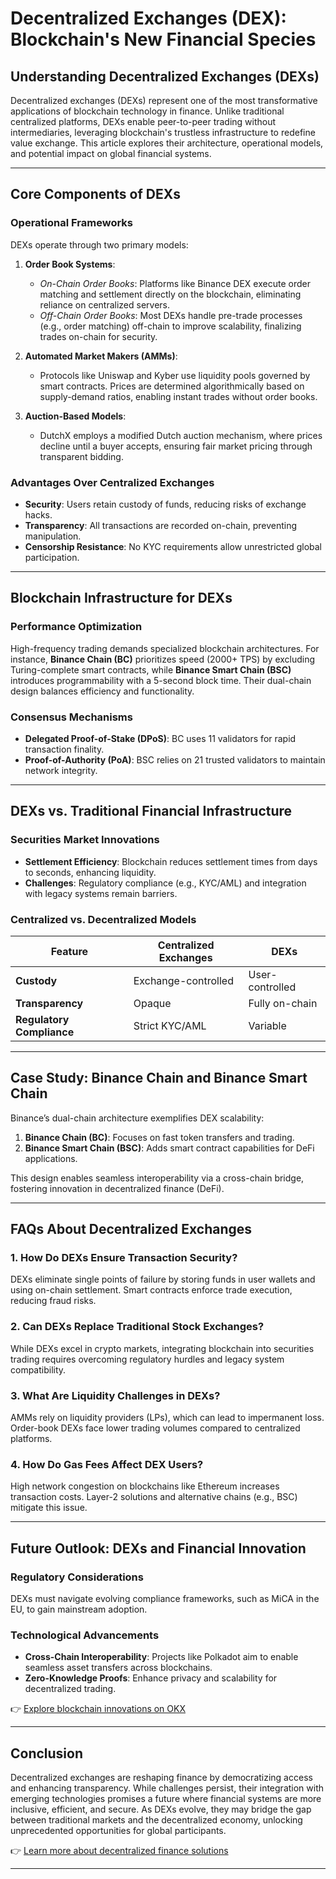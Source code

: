 # Decentralized Exchanges (DEX): Blockchain's New Financial Species

## Understanding Decentralized Exchanges (DEXs)  

Decentralized exchanges (DEXs) represent one of the most transformative applications of blockchain technology in finance. Unlike traditional centralized platforms, DEXs enable peer-to-peer trading without intermediaries, leveraging blockchain's trustless infrastructure to redefine value exchange. This article explores their architecture, operational models, and potential impact on global financial systems.

---

## Core Components of DEXs  

### **Operational Frameworks**  

DEXs operate through two primary models:  
1. **Order Book Systems**:  
   - *On-Chain Order Books*: Platforms like Binance DEX execute order matching and settlement directly on the blockchain, eliminating reliance on centralized servers.  
   - *Off-Chain Order Books*: Most DEXs handle pre-trade processes (e.g., order matching) off-chain to improve scalability, finalizing trades on-chain for security.  

2. **Automated Market Makers (AMMs)**:  
   - Protocols like Uniswap and Kyber use liquidity pools governed by smart contracts. Prices are determined algorithmically based on supply-demand ratios, enabling instant trades without order books.  

3. **Auction-Based Models**:  
   - DutchX employs a modified Dutch auction mechanism, where prices decline until a buyer accepts, ensuring fair market pricing through transparent bidding.  

### **Advantages Over Centralized Exchanges**  
- **Security**: Users retain custody of funds, reducing risks of exchange hacks.  
- **Transparency**: All transactions are recorded on-chain, preventing manipulation.  
- **Censorship Resistance**: No KYC requirements allow unrestricted global participation.  

---

## Blockchain Infrastructure for DEXs  

### **Performance Optimization**  
High-frequency trading demands specialized blockchain architectures. For instance, **Binance Chain (BC)** prioritizes speed (2000+ TPS) by excluding Turing-complete smart contracts, while **Binance Smart Chain (BSC)** introduces programmability with a 5-second block time. Their dual-chain design balances efficiency and functionality.  

### **Consensus Mechanisms**  
- **Delegated Proof-of-Stake (DPoS)**: BC uses 11 validators for rapid transaction finality.  
- **Proof-of-Authority (PoA)**: BSC relies on 21 trusted validators to maintain network integrity.  

---

## DEXs vs. Traditional Financial Infrastructure  

### **Securities Market Innovations**  
- **Settlement Efficiency**: Blockchain reduces settlement times from days to seconds, enhancing liquidity.  
- **Challenges**: Regulatory compliance (e.g., KYC/AML) and integration with legacy systems remain barriers.  

### **Centralized vs. Decentralized Models**  
| Feature                | Centralized Exchanges | DEXs                  |  
|------------------------|-----------------------|-----------------------|  
| **Custody**            | Exchange-controlled   | User-controlled       |  
| **Transparency**       | Opaque                | Fully on-chain        |  
| **Regulatory Compliance** | Strict KYC/AML     | Variable              |  

---

## Case Study: Binance Chain and Binance Smart Chain  

Binance’s dual-chain architecture exemplifies DEX scalability:  
1. **Binance Chain (BC)**: Focuses on fast token transfers and trading.  
2. **Binance Smart Chain (BSC)**: Adds smart contract capabilities for DeFi applications.  

This design enables seamless interoperability via a cross-chain bridge, fostering innovation in decentralized finance (DeFi).  

---

## FAQs About Decentralized Exchanges  

### **1. How Do DEXs Ensure Transaction Security?**  
DEXs eliminate single points of failure by storing funds in user wallets and using on-chain settlement. Smart contracts enforce trade execution, reducing fraud risks.  

### **2. Can DEXs Replace Traditional Stock Exchanges?**  
While DEXs excel in crypto markets, integrating blockchain into securities trading requires overcoming regulatory hurdles and legacy system compatibility.  

### **3. What Are Liquidity Challenges in DEXs?**  
AMMs rely on liquidity providers (LPs), which can lead to impermanent loss. Order-book DEXs face lower trading volumes compared to centralized platforms.  

### **4. How Do Gas Fees Affect DEX Users?**  
High network congestion on blockchains like Ethereum increases transaction costs. Layer-2 solutions and alternative chains (e.g., BSC) mitigate this issue.  

---

## Future Outlook: DEXs and Financial Innovation  

### **Regulatory Considerations**  
DEXs must navigate evolving compliance frameworks, such as MiCA in the EU, to gain mainstream adoption.  

### **Technological Advancements**  
- **Cross-Chain Interoperability**: Projects like Polkadot aim to enable seamless asset transfers across blockchains.  
- **Zero-Knowledge Proofs**: Enhance privacy and scalability for decentralized trading.  

👉 [Explore blockchain innovations on OKX](https://bit.ly/okx-bonus)  

---

## Conclusion  

Decentralized exchanges are reshaping finance by democratizing access and enhancing transparency. While challenges persist, their integration with emerging technologies promises a future where financial systems are more inclusive, efficient, and secure. As DEXs evolve, they may bridge the gap between traditional markets and the decentralized economy, unlocking unprecedented opportunities for global participants.  

👉 [Learn more about decentralized finance solutions](https://bit.ly/okx-bonus)  

--- 
